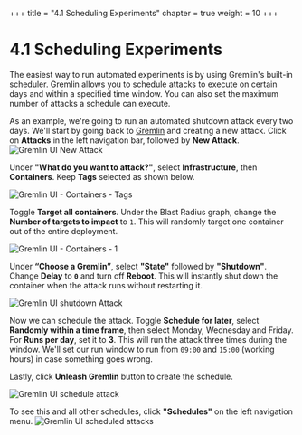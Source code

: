 +++
title = "4.1 Scheduling Experiments"
chapter = true
weight = 10
+++

# 4.1 Scheduling Experiments

The easiest way to run automated experiments is by using Gremlin's built-in scheduler. Gremlin allows you to schedule attacks to execute on certain days and within a specified time window. You can also set the maximum number of attacks a schedule can execute.

As an example, we're going to run an automated shutdown attack every two days. We'll start by going back to [Gremlin](https://app.gremlin.com) and creating a new attack. Click on **Attacks** in the left navigation bar, followed by **New Attack**.
![Gremlin UI New Attack](/images/gremlin_ui_create_new__blackhole_attack.png)

Under **"What do you want to attack?"**, select **Infrastructure**, then **Containers**. Keep **Tags** selected as shown below.

![Gremlin UI - Containers - Tags](/images/gremlin_ui_containers_tags.png)

Toggle **Target all containers**. Under the Blast Radius graph, change the **Number of targets to impact** to `1`. This will randomly target one container out of the entire deployment.

![Gremlin UI - Containers - 1](/images/gremlin_ui_containers_tags_target_1.png)

Under **“Choose a Gremlin”**, select **"State"** followed by **"Shutdown"**. Change **Delay** to **`0`** and turn off **Reboot**. This will instantly shut down the container when the attack runs without restarting it.

![Gremlin UI shutdown Attack](/images/gremlin_ui_shutdown_config.png) 

Now we can schedule the attack. Toggle **Schedule for later**, select **Randomly within a time frame**, then select Monday, Wednesday and Friday. For **Runs per day**, set it to **3**. This will run the attack three times during the window. We'll set our run window to run from `09:00` and `15:00` (working hours) in case something goes wrong.

Lastly, click **Unleash Gremlin** button to create the schedule.

![Gremlin UI schedule attack](/images/gremlin_ui_schedule_attack.png) 

To see this and all other schedules, click **"Schedules"** on the left navigation menu.
![Gremlin UI scheduled attacks](/images/gremlin_ui_schedules.png) 
